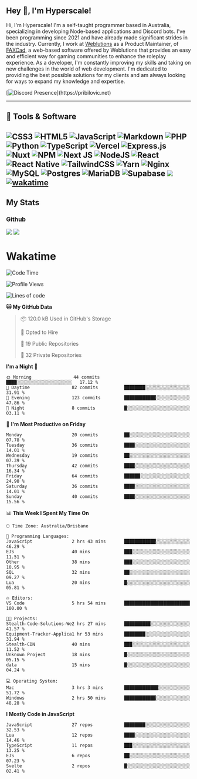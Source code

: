 ## Hey 👋, I'm Hyperscale!

Hi, I'm Hyperscale! I'm a self-taught programmer based in Australia, specializing in developing Node-based applications and Discord bots. I've been programming since 2021 and have already made significant strides in the industry. Currently, I work at [Weblutions](https://weblutions.com) as a Product Maintainer, of [FAXCad](https://weblutions.com/store/faxcad), a web-based software offered by Weblutions that provides an easy and efficient way for gaming communities to enhance the roleplay experience. As a developer, I'm constantly improving my skills and taking on new challenges in the world of web development. I'm dedicated to providing the best possible solutions for my clients and am always looking for ways to expand my knowledge and expertise.

[![Discord Presence](https://lanyard.cnrad.dev/api/906061699562475581?=idleMessage=:Just%Chillin%With%My%Kangaroo!)](https://pribilovic.net)

<p align="center">
<a href="https://github.com/Hyperscale1">
</a>
</p>

---
## 🔧 Tools & Software

![CSS3](https://img.shields.io/badge/css3-%231572B6.svg?style=for-the-badge&logo=css3&logoColor=white) ![HTML5](https://img.shields.io/badge/html5-%23E34F26.svg?style=for-the-badge&logo=html5&logoColor=white) ![JavaScript](https://img.shields.io/badge/javascript-%23323330.svg?style=for-the-badge&logo=javascript&logoColor=%23F7DF1E)  ![Markdown](https://img.shields.io/badge/markdown-%23000000.svg?style=for-the-badge&logo=markdown&logoColor=white) ![PHP](https://img.shields.io/badge/php-%23777BB4.svg?style=for-the-badge&logo=php&logoColor=white) ![Python](https://img.shields.io/badge/python-3670A0?style=for-the-badge&logo=python&logoColor=ffdd54) ![TypeScript](https://img.shields.io/badge/typescript-%23007ACC.svg?style=for-the-badge&logo=typescript&logoColor=white) ![Vercel](https://img.shields.io/badge/vercel-%23000000.svg?style=for-the-badge&logo=vercel&logoColor=white) ![Express.js](https://img.shields.io/badge/express.js-%23404d59.svg?style=for-the-badge&logo=express&logoColor=%2361DAFB) ![Nuxt](https://img.shields.io/badge/Nuxt-%23404d59.svg?style=for-the-badge&logo=nuxtdotjs&logoColor=%02dc82)  ![NPM](https://img.shields.io/badge/NPM-%23000000.svg?style=for-the-badge&logo=npm&logoColor=white) ![Next JS](https://img.shields.io/badge/Next-black?style=for-the-badge&logo=next.js&logoColor=white) ![NodeJS](https://img.shields.io/badge/node.js-6DA55F?style=for-the-badge&logo=node.js&logoColor=white) ![React](https://img.shields.io/badge/react-%2320232a.svg?style=for-the-badge&logo=react&logoColor=%2361DAFB) ![React Native](https://img.shields.io/badge/react_native-%2320232a.svg?style=for-the-badge&logo=react&logoColor=%2361DAFB) ![TailwindCSS](https://img.shields.io/badge/tailwindcss-%2338B2AC.svg?style=for-the-badge&logo=tailwind-css&logoColor=white) ![Yarn](https://img.shields.io/badge/yarn-%232C8EBB.svg?style=for-the-badge&logo=yarn&logoColor=white) ![Nginx](https://img.shields.io/badge/nginx-%23009639.svg?style=for-the-badge&logo=nginx&logoColor=white) ![MySQL](https://img.shields.io/badge/mysql-%2300f.svg?style=for-the-badge&logo=mysql&logoColor=white) ![Postgres](https://img.shields.io/badge/postgres-%23316192.svg?style=for-the-badge&logo=postgresql&logoColor=white) ![MariaDB](https://img.shields.io/badge/mariadb-%23316192.svg?style=for-the-badge&logo=mariadb&logoColor=white) ![Supabase](https://img.shields.io/badge/Supabase-3ECF8E?style=for-the-badge&logo=supabase&logoColor=white) ![](https://img.shields.io/badge/Ubuntu-E95420?style=for-the-badge&logo=ubuntu&logoColor=white) [![wakatime](https://wakatime.com/badge/user/6e098b16-30e8-493e-bf77-598fafbb912d.svg?style=for-the-badge)](https://wakatime.com/@6e098b16-30e8-493e-bf77-598fafbb912d) 
---
## My Stats

### Github
![](https://github-readme-stats.vercel.app/api?username=Hyperscale1&theme=blue-green)
![](https://github-readme-stats.vercel.app/api/top-langs/?username=Hyperscale1&theme=blue-green)

# Wakatime
<!--START_SECTION:waka-->
![Code Time](http://img.shields.io/badge/Code%20Time-865%20hrs%2043%20mins-blue)

![Profile Views](http://img.shields.io/badge/Profile%20Views-1-blue)

![Lines of code](https://img.shields.io/badge/From%20Hello%20World%20I%27ve%20Written-522.1%20thousand%20lines%20of%20code-blue)

**🐱 My GitHub Data** 

> 📦 120.0 kB Used in GitHub's Storage 
 > 
> 💼 Opted to Hire
 > 
> 📜 19 Public Repositories 
 > 
> 🔑 32 Private Repositories 
 > 
**I'm a Night 🦉** 

```text
🌞 Morning                44 commits          ████░░░░░░░░░░░░░░░░░░░░░   17.12 % 
🌆 Daytime                82 commits          ████████░░░░░░░░░░░░░░░░░   31.91 % 
🌃 Evening                123 commits         ████████████░░░░░░░░░░░░░   47.86 % 
🌙 Night                  8 commits           █░░░░░░░░░░░░░░░░░░░░░░░░   03.11 % 
```
📅 **I'm Most Productive on Friday** 

```text
Monday                   20 commits          ██░░░░░░░░░░░░░░░░░░░░░░░   07.78 % 
Tuesday                  36 commits          ████░░░░░░░░░░░░░░░░░░░░░   14.01 % 
Wednesday                19 commits          ██░░░░░░░░░░░░░░░░░░░░░░░   07.39 % 
Thursday                 42 commits          ████░░░░░░░░░░░░░░░░░░░░░   16.34 % 
Friday                   64 commits          ██████░░░░░░░░░░░░░░░░░░░   24.90 % 
Saturday                 36 commits          ████░░░░░░░░░░░░░░░░░░░░░   14.01 % 
Sunday                   40 commits          ████░░░░░░░░░░░░░░░░░░░░░   15.56 % 
```


📊 **This Week I Spent My Time On** 

```text
🕑︎ Time Zone: Australia/Brisbane

💬 Programming Languages: 
JavaScript               2 hrs 43 mins       ████████████░░░░░░░░░░░░░   46.29 % 
EJS                      40 mins             ███░░░░░░░░░░░░░░░░░░░░░░   11.51 % 
Other                    38 mins             ███░░░░░░░░░░░░░░░░░░░░░░   10.95 % 
SQL                      32 mins             ██░░░░░░░░░░░░░░░░░░░░░░░   09.27 % 
Lua                      20 mins             █░░░░░░░░░░░░░░░░░░░░░░░░   05.81 % 

🔥 Editors: 
VS Code                  5 hrs 54 mins       █████████████████████████   100.00 % 

🐱‍💻 Projects: 
Stealth-Code-Solutions-We2 hrs 27 mins       ██████████░░░░░░░░░░░░░░░   41.57 % 
Equipment-Tracker-Applica1 hr 53 mins        ████████░░░░░░░░░░░░░░░░░   31.94 % 
Stealth-CDN              40 mins             ███░░░░░░░░░░░░░░░░░░░░░░   11.52 % 
Unknown Project          18 mins             █░░░░░░░░░░░░░░░░░░░░░░░░   05.15 % 
data                     15 mins             █░░░░░░░░░░░░░░░░░░░░░░░░   04.24 % 

💻 Operating System: 
Mac                      3 hrs 3 mins        █████████████░░░░░░░░░░░░   51.72 % 
Windows                  2 hrs 50 mins       ████████████░░░░░░░░░░░░░   48.28 % 
```

**I Mostly Code in JavaScript** 

```text
JavaScript               27 repos            ████████░░░░░░░░░░░░░░░░░   32.53 % 
Lua                      12 repos            ████░░░░░░░░░░░░░░░░░░░░░   14.46 % 
TypeScript               11 repos            ███░░░░░░░░░░░░░░░░░░░░░░   13.25 % 
EJS                      6 repos             ██░░░░░░░░░░░░░░░░░░░░░░░   07.23 % 
Svelte                   2 repos             █░░░░░░░░░░░░░░░░░░░░░░░░   02.41 % 
```




<!--END_SECTION:waka-->
